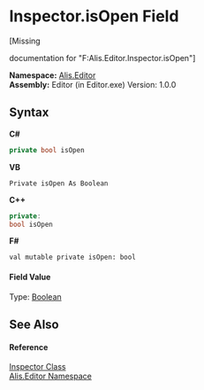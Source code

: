 # Inspector.isOpen Field
 

\[Missing <summary> documentation for "F:Alis.Editor.Inspector.isOpen"\]

**Namespace:**&nbsp;<a href="b150ade4-39de-a232-5f06-d3cdc1b2c538">Alis.Editor</a><br />**Assembly:**&nbsp;Editor (in Editor.exe) Version: 1.0.0

## Syntax

**C#**<br />
``` C#
private bool isOpen
```

**VB**<br />
``` VB
Private isOpen As Boolean
```

**C++**<br />
``` C++
private:
bool isOpen
```

**F#**<br />
``` F#
val mutable private isOpen: bool
```


#### Field Value
Type: <a href="https://docs.microsoft.com/dotnet/api/system.boolean" target="_blank">Boolean</a>

## See Also


#### Reference
<a href="7e9ce21a-0e1d-c7f6-b556-7d0efa0f9d25">Inspector Class</a><br /><a href="b150ade4-39de-a232-5f06-d3cdc1b2c538">Alis.Editor Namespace</a><br />